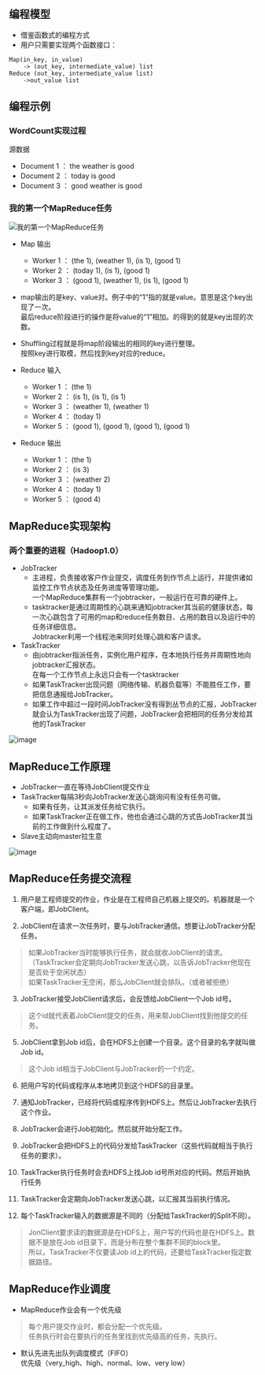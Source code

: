 # 
## 编程模型
- 借鉴函数式的编程方式
- 用户只需要实现两个函数接口：
```
Map(in_key, in_value)
    -> (out_key, intermediate_value) list
Reduce (out_key, intermediate_value list)
    ->out_value list
```
## 编程示例
### WordCount实现过程
源数据
- Document 1    ：  the weather is good
- Document 2    ：  today is good
- Document 3    ：  good weather is good

### 我的第一个MapReduce任务

![我的第一个MapReduce任务](DD539130A894469DB7D900F4A42DE41F)  

- Map 输出
  - Worker 1  ：  (the 1), (weather 1), (is 1), (good 1)
  - Worker 2  ：  (today 1), (is 1), (good 1)
  - Worker 3  ：  (good 1), (weather 1), (is 1), (good 1)  


- map输出的是key、value对。例子中的“1”指的就是value。意思是这个key出现了一次。  
最后reduce阶段进行的操作是将value的“1”相加。的得到的就是key出现的次数。


- Shuffling过程就是将map阶段输出的相同的key进行整理。  
按照key进行取模，然后找到key对应的reduce。


- Reduce 输入
  - Worker 1  ：  (the 1)
  - Worker 2  ：  (is 1), (is 1), (is 1)
  - Worker 3  ：  (weather 1), (weather 1)
  - Worker 4  ：  (today 1)
  - Worker 5  ：  (good 1), (good 1), (good 1), (good 1)

- Reduce 输出
  - Worker 1  ：  (the 1)
  - Worker 2  ：  (is 3)
  - Worker 3  ：  (weather 2)
  - Worker 4  ：  (today 1)
  - Worker 5  ：  (good 4)

## MapReduce实现架构
### 两个重要的进程（Hadoop1.0）
- JobTracker
  - 主进程，负责接收客户作业提交，调度任务到作节点上运行，并提供诸如监控工作节点状态及任务进度等管理功能。  
    一个MapReduce集群有一个jobtracker，一般运行在可靠的硬件上。
  - tasktracker是通过周期性的心跳来通知jobtracker其当前的健康状态，每一次心跳包含了可用的map和reduce任务数目、占用的数目以及运行中的任务详细信息。  
    Jobtracker利用一个线程池来同时处理心跳和客户请求。
- TaskTracker
  - 由jobtracker指派任务，实例化用户程序，在本地执行任务并周期性地向jobtracker汇报状态。  
    在每一个工作节点上永远只会有一个tasktracker
  - 如果TaskTracker出现问题（网络传输、机器负载等）不能胜任工作，要把信息通报给JobTracker。
  - 如果工作中超过一段时间JobTracker没有得到丛节点的汇报，JobTracker就会认为TaskTracker出现了问题，JobTracker会把相同的任务分发给其他的TaskTracker  
 
![image](82BF731CEBFC4350AD71BA8A4C14C75B)  

## MapReduce工作原理
- JobTracker一直在等待JobClient提交作业
- TaskTracker每隔3秒向JobTracker发送心跳询问有没有任务可做。
  - 如果有任务，让其派发任务给它执行。
  - 如果TaskTracker正在做工作，他也会通过心跳的方式告JobTracker其当前的工作做到什么程度了。
- Slave主动向master拉生意


![image](F4F2D5E0941148D0984886AAE669D0DB)  

## MapReduce任务提交流程

1. 用户是工程师提交的作业，作业是在工程师自己机器上提交的。机器就是一个客户端，即JobClient。

2. JobClient在请求一次任务时，要与JobTracker通信。想要让JobTracker分配任务。
> 如果JobTracker当时能够执行任务，就会就收JobClient的请求。（TaskTracker会定期向JobTracker发送心跳，以告诉JobTracker他现在是否处于空闲状态）  
如果TaskTracker无空闲，那么JobClient就会排队。（或者被拒绝）

3. JobTracker接受JobClient请求后，会反馈给JobClient一个Job  id号。
> 这个id就代表着JobClient提交的任务，用来帮JobClient找到他提交的任务。

5. JobClient拿到Job id后，会在HDFS上创建一个目录。这个目录的名字就叫做Job   id。
> 这个Job   id相当于JobClient与JobTracker的一个约定。

6. 把用户写的代码或程序从本地拷贝到这个HDFS的目录里。

7. 通知JobTracker，已经将代码或程序传到HDFS上。然后让JobTracker去执行这个作业。

8. JobTracker会进行Job初始化。然后就开始分配工作。

9. JobTracker会把HDFS上的代码分发给TaskTracker（这些代码就相当于执行任务的要求）。

10. TaskTracker执行任务时会去HDFS上找Job    id号所对应的代码。然后开始执行任务

11. TaskTracker会定期向JobTracker发送心跳，以汇报其当前执行情况。

12. 每个TaskTracker输入的数据源是不同的（分配给TaskTracker的Split不同）。
> JonClient要求读的数据源是在HDFS上，用户写的代码也是在HDFS上。数据不是放在Job id目录下，而是分布在整个集群不同的block里。  
所以，TaskTracker不仅要读Job id上的代码，还要给TaskTracker指定数据路径。


## MapReduce作业调度

- MapReduce作业会有一个优先级
> 每个用户提交作业时，都会分配一个优先级。  
任务执行时会在要执行的任务里找到优先级高的任务，先执行。

- 默认先进先出队列调度模式（FIFO）  
优先级（very_high、high、normal、low、very low）
